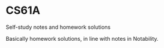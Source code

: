 # CS61A
Self-study notes and homework solutions

Basically homework solutions, in line with notes in Notability. 
